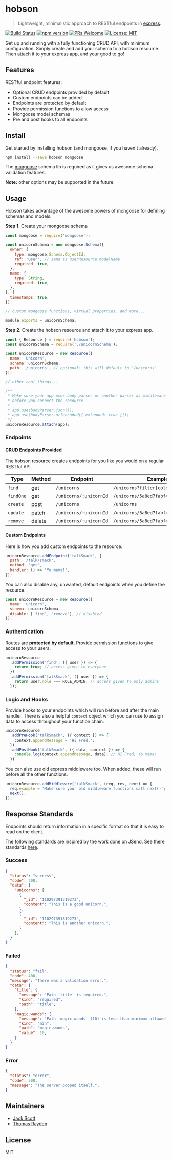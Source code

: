 # hobson

> Lightweight, minimalistic approach to RESTful endpoints in [express](https://github.com/expressjs/express/).

[![Build Status](https://travis-ci.org/jackrobertscott/hobson.svg?branch=master)](https://travis-ci.org/jackrobertscott/hobson) [![npm version](https://badge.fury.io/js/hobson.svg)](https://badge.fury.io/js/hobson) [![PRs Welcome](https://img.shields.io/badge/PRs-welcome-brightgreen.svg)](http://makeapullrequest.com) [![License: MIT](https://img.shields.io/badge/License-MIT-yellow.svg)](https://opensource.org/licenses/MIT)

Get up and running with a fully functioning CRUD API, with minimum configuration. Simply create and add your schema to a hobson resource. Then attach it to your express app, and your good to go!

## Features

RESTful endpoint features:

- Optional CRUD endpoints provided by default
- Custom endpoints can be added
- Endpoints are protected by default
- Provide permission functions to allow access
- Mongoose model schemas
- Pre and post hooks to all endpoints

## Install

Get started by installing hobson (and mongoose, if you haven't already).

```sh
npm install --save hobson mongoose
```

The [mongoose](https://github.com/Automattic/mongoose) schema lib is required as it gives us awesome schema validation features.

**Note:** other options may be supported in the future.

## Usage

Hobson takes advantage of the awesome powers of mongoose for defining schemas and models.

**Step 1.** Create your mongoose schema

```js
const mongoose = require('mongoose');

const unicornSchema = new mongoose.Schema({
  owner: {
    type: mongoose.Schema.ObjectId,
    ref: 'User', // same as userResource.modelName
    required: true,
  },
  name: {
    type: String,
    required: true,
  },
}, {
  timestamps: true,
});

// custom mongoose functions, virtual properties, and more...

module.exports = unicornSchema;
```

**Step 2.** Create the hobson resource and attach it to your express app.

```js
const { Resource } = require('hobson');
const unicornSchema = require('./unicornSchema');

const unicornResource = new Resource({
  name: 'Unicorn',
  schema: unicornSchema,
  path: '/unicorns', // optional: this will default to "/unicorns"
});

// other cool things...

/**
 * Make sure your app uses body parser or another parser as middleware
 * before you connect the resource.
 * 
 * app.use(bodyParser.json());
 * app.use(bodyParser.urlencoded({ extended: true }));
 */
unicornResource.attach(app);
```

### Endpoints

#### CRUD Endpoints Provided

The hobson resource creates endpoints for you like you would on a regular RESTful API.

| Type          | Method      | Endpoint                | Example                                 |
|---------------|-------------|-------------------------|-----------------------------------------|
| `find`        | get         | `/unicorns`             | `/unicorns?filter[color]=purple`        |
| `findOne`     | get         | `/unicorns/:unicornId`  | `/unicorns/5a8ed7fabf4aabad60e41247`    |
| `create`      | post        | `/unicorns`             | `/unicorns`                             |
| `update`      | patch       | `/unicorns/:unicornId`  | `/unicorns/5a8ed7fabf4aabad60e41247`    |
| `remove`      | delete      | `/unicorns/:unicornId`  | `/unicorns/5a8ed7fabf4aabad60e41247`    |

#### Custom Endpoints

Here is how you add custom endpoints to the resource.

```js
unicornResource.addEndpoint('talkSmack', {
  path: '/talk/smack',
  method: 'get',
  handler: () => 'Yo mama!',
});
```

You can also disable any, unwanted, default endpoints when you define the resource.

```js
const unicornResource = new Resource({
  name: 'unicorn',
  schema: unicornSchema,
  disable: ['find', 'remove'], // disabled
});
```

### Authentication

Routes are **protected by default**. Provide permission functions to give access to your users.

```js
unicornResource
  .addPermission('find', ({ user }) => {
    return true; // access given to everyone
  })
  .addPermission('talkSmack', ({ user }) => {
    return user.role === ROLE_ADMIN; // access given to only admins
  });
```

### Logic and Hooks

Provide hooks to your endpoints which will run before and after the main handler. There is also a helpful `context` object which you can use to assign data to access throughout your function chain.

```js
unicornResource
  .addPreHook('talkSmack', ({ context }) => {
    context.appendMessage = 'Hi Fred,';
  })
  .addPostHook('talkSmack', ({ data, context }) => {
    console.log(context.appendMessage, data); // Hi Fred, Yo mama!
  })
```

You can also use old express middleware too. When added, these will run before all the other functions.

```js
unicornResource.addMiddleware('talkSmack', (req, res, next) => {
  req.example = 'Make sure your old middleware functions call next()';
  next();
});
```

## Response Standards

Endpoints should return information in a specific format so that it is easy to read on the client.

The following standards are inspired by the work done on JSend. See there standards [here](https://labs.omniti.com/labs/jsend).

### Success

```json
{
  "status": "success",
  "code": 200,
  "data": {
    "unicorns": [
      {
        "_id": "110297391319273",
        "content": "This is a good unicorn.",
      },
      {
        "_id": "110297391319273",
        "content": "This is another unicorn.",
      }
    ],
  }
}
```

### Failed

```json
{
  "status": "fail",
  "code": 400,
  "message": "There was a validation error.",
  "data": {
    "title": {
      "message": "Path `title` is required.",
      "kind": "required",
      "path": "title",
    },
    "magic.wands": {
      "message": "Path `magic.wands` (10) is less than minimum allowed value (1000).",
      "kind": "min",
      "path": "magic.wands",
      "value": 10,
    }
  }
}
```

### Error

```json
{
  "status": "error",
  "code": 500,
  "message": "The server pooped itself.",
}
```

## Maintainers

- [Jack Scott](https://github.com/jackrobertscott)
- [Thomas Rayden](https://github.com/thomasraydeniscool)

## License

MIT
